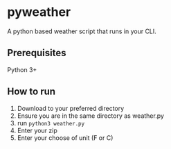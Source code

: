 # pyweather
A python based weather script that runs in your CLI.

## Prerequisites
Python 3+

## How to run
1. Download to your preferred directory
2. Ensure you are in the same directory as weather.py
3. run `python3 weather.py`
4. Enter your zip
5. Enter your choose of unit (F or C)

